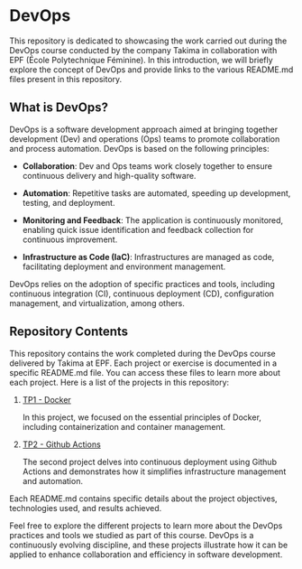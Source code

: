 # DevOps


This repository is dedicated to showcasing the work carried out during the DevOps course conducted by the company Takima in collaboration with EPF (École Polytechnique Féminine). In this introduction, we will briefly explore the concept of DevOps and provide links to the various README.md files present in this repository.

## What is DevOps?

DevOps is a software development approach aimed at bringing together development (Dev) and operations (Ops) teams to promote collaboration and process automation. DevOps is based on the following principles:

- **Collaboration**: Dev and Ops teams work closely together to ensure continuous delivery and high-quality software.

- **Automation**: Repetitive tasks are automated, speeding up development, testing, and deployment.

- **Monitoring and Feedback**: The application is continuously monitored, enabling quick issue identification and feedback collection for continuous improvement.

- **Infrastructure as Code (IaC)**: Infrastructures are managed as code, facilitating deployment and environment management.

DevOps relies on the adoption of specific practices and tools, including continuous integration (CI), continuous deployment (CD), configuration management, and virtualization, among others.

## Repository Contents

This repository contains the work completed during the DevOps course delivered by Takima at EPF. Each project or exercise is documented in a specific README.md file. You can access these files to learn more about each project. Here is a list of the projects in this repository:


1. [TP1 - Docker](TP1/README.md)

    In this project, we focused on the essential principles of Docker, including containerization and container management.

2. [TP2 - Github Actions](TP2/README.md)

    The second project delves into continuous deployment using Github Actions and demonstrates how it simplifies infrastructure management and automation.

Each README.md contains specific details about the project objectives, technologies used, and results achieved.

Feel free to explore the different projects to learn more about the DevOps practices and tools we studied as part of this course. DevOps is a continuously evolving discipline, and these projects illustrate how it can be applied to enhance collaboration and efficiency in software development.





